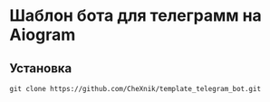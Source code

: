 # Шаблон бота для телеграмм на Aiogram

## Установка

`git clone https://github.com/CheXnik/template_telegram_bot.git`
